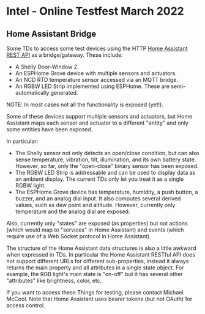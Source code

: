 # Intel - Online Testfest March 2022

## Home Assistant Bridge
Some TDs to access some test devices using the HTTP
[Home Assistant REST API](link) as a bridge/gateway.
These include:
- A Shelly Door-Window 2. 
- An ESPHome Grove device with multiple sensors and actuators.
- An NCD RTD temperature sensor accessed via an MQTT bridge.
- An RGBW LED Strip implemented using ESPHome.
These are semi-automatically generated.  

NOTE: In most cases not all the functionality
is exposed (yet!). 

Some of these devices support multiple sensors and actuators,
but Home Assistant maps each sensor and actuator to a different "entity" and
only some entities have been exposed.  

In particular:
- The Shelly sensor not only detects an open/close condition, 
  but can also sense temperature, vibration,
  tilt, illumination, and its own battery state.  
  However, so far, only the 
  "open-close" binary sensor has been exposed.  
- The RGBW LED Strip is addressable and can be used to display data
  as an ambient display. 
  The current TDs only let you treat it as a single RGBW
  light.
- The ESPHome Grove device has temperature, humidity, a push button, a buzzer,
  and an analog dial input.  It also computes several derived values, such
  as dew point and altitude.  However, currently only temperature and
  the analog dial are exposed.

Also, currently only "states" are exposed (as properties) but not actions (which would
map to "services" in Home Assistant) and events (which require use of a Web Socket
protocol in Home Assistant).

The structure of the Home Assistant data structures is also a little awkward when
expressed in TDs.  In particular the Home Assistant RESTful API does not support
different URLs for different sub-properties, instead it always returns the main
property and all attributes in a single state object.  For example, the RGB light's
main state is "on-off" but it has several other "attributes" like brightness, color, etc.

If you want to access these Things for testing, please contact Michael McCool.
Note that Home Assistant uses bearer tokens (but not OAuth) for access control.

